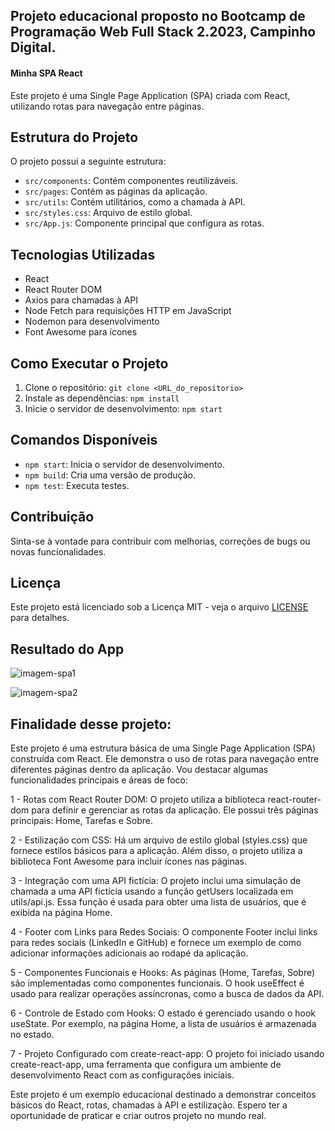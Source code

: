 ## Projeto educacional proposto no Bootcamp de Programação Web Full Stack 2.2023, Campinho Digital.

#### Minha SPA React 

Este projeto é uma Single Page Application (SPA) criada com React, utilizando rotas para navegação entre páginas.
##
## Estrutura do Projeto

O projeto possui a seguinte estrutura:

- `src/components`: Contém componentes reutilizáveis.
- `src/pages`: Contém as páginas da aplicação.
- `src/utils`: Contém utilitários, como a chamada à API.
- `src/styles.css`: Arquivo de estilo global.
- `src/App.js`: Componente principal que configura as rotas.

## Tecnologias Utilizadas

- React
- React Router DOM
- Axios para chamadas à API
- Node Fetch para requisições HTTP em JavaScript
- Nodemon para desenvolvimento
- Font Awesome para ícones

## Como Executar o Projeto

1. Clone o repositório: `git clone <URL_do_repositorio>`
2. Instale as dependências: `npm install`
3. Inicie o servidor de desenvolvimento: `npm start`

## Comandos Disponíveis

- `npm start`: Inicia o servidor de desenvolvimento.
- `npm build`: Cria uma versão de produção.
- `npm test`: Executa testes.

## Contribuição

Sinta-se à vontade para contribuir com melhorias, correções de bugs ou novas funcionalidades.

## Licença

Este projeto está licenciado sob a Licença MIT - veja o arquivo [LICENSE](LICENSE) para detalhes.

##

## Resultado do App

![imagem-spa1](https://github.com/alexsabrasil/minha-spa-react/assets/113733583/8aa47c60-2e9f-4525-bd5b-1b7b4e37dbda)

![imagem-spa2](https://github.com/alexsabrasil/minha-spa-react/assets/113733583/b6e5a0e4-02d9-47f7-881d-e89bb542c979)

##

## Finalidade desse projeto:

Este projeto é uma estrutura básica de uma Single Page Application (SPA) construída com React. Ele demonstra o uso de rotas para navegação entre diferentes páginas dentro da aplicação. Vou destacar algumas funcionalidades principais e áreas de foco:

1 - Rotas com React Router DOM: O projeto utiliza a biblioteca react-router-dom para definir e gerenciar as rotas da aplicação. Ele possui três páginas principais: Home, Tarefas e Sobre.

2 - Estilização com CSS: Há um arquivo de estilo global (styles.css) que fornece estilos básicos para a aplicação. Além disso, o projeto utiliza a biblioteca Font Awesome para incluir ícones nas páginas.

3 - Integração com uma API fictícia: O projeto inclui uma simulação de chamada a uma API fictícia usando a função getUsers localizada em utils/api.js. Essa função é usada para obter uma lista de usuários, que é exibida na página Home.

4 - Footer com Links para Redes Sociais: O componente Footer inclui links para redes sociais (LinkedIn e GitHub) e fornece um exemplo de como adicionar informações adicionais ao rodapé da aplicação.

5 - Componentes Funcionais e Hooks: As páginas (Home, Tarefas, Sobre) são implementadas como componentes funcionais. O hook useEffect é usado para realizar operações assíncronas, como a busca de dados da API.

6 - Controle de Estado com Hooks: O estado é gerenciado usando o hook useState. Por exemplo, na página Home, a lista de usuários é armazenada no estado.

7 - Projeto Configurado com create-react-app: O projeto foi iniciado usando create-react-app, uma ferramenta que configura um ambiente de desenvolvimento React com as configurações iniciais.

Este projeto é um exemplo educacional destinado a demonstrar conceitos básicos do React, rotas, chamadas à API e estilização. Espero ter a oportunidade de praticar e criar outros projeto no mundo real. 

